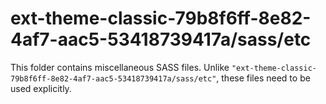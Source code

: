 # ext-theme-classic-79b8f6ff-8e82-4af7-aac5-53418739417a/sass/etc

This folder contains miscellaneous SASS files. Unlike `"ext-theme-classic-79b8f6ff-8e82-4af7-aac5-53418739417a/sass/etc"`, these files
need to be used explicitly.
